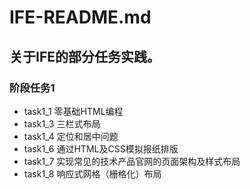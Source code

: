 # IFE-README.md
## 关于IFE的部分任务实践。
### 阶段任务1
- task1_1 零基础HTML编程
- task1_3 三栏式布局
- task1_4 定位和居中问题
- task1_6 通过HTML及CSS模拟报纸排版
- task1_7 实现常见的技术产品官网的页面架构及样式布局
- task1_8 响应式网格（栅格化）布局

